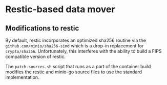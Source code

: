 # Restic-based data mover

## Modifications to restic

By default, restic incorporates an optimized sha256 routine via the
`github.com/minio/sha256-simd` which is a drop-in replacement for
`crypto/sha256`. Unfortunately, this interferes with the ability to build a FIPS
compatible version of restic.

The `patch-sources.sh` script that runs as a part of the container build
modifies the restic and minio-go source files to use the standard
implementation.
